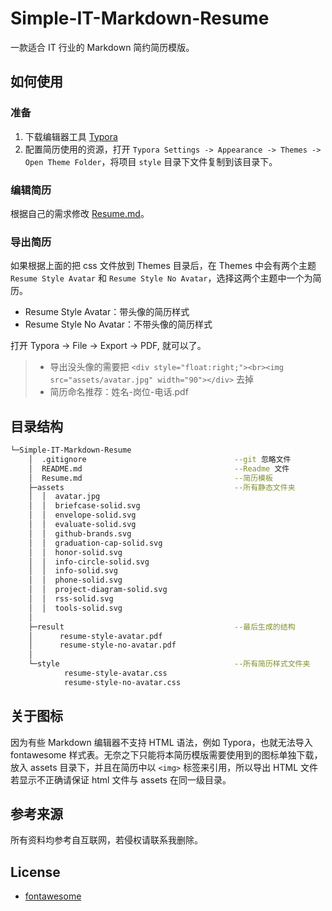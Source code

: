 # Simple-IT-Markdown-Resume

一款适合 IT 行业的 Markdown 简约简历模版。

## 如何使用

### 准备

1. 下载编辑器工具 [Typora](https://www.typora.io/)
2. 配置简历使用的资源，打开 `Typora Settings -> Appearance -> Themes -> Open Theme Folder`，将项目 `style` 目录下文件复制到该目录下。

### 编辑简历

根据自己的需求修改 [Resume.md](Resume.md)。

### 导出简历

如果根据上面的把 css 文件放到 Themes 目录后，在 Themes 中会有两个主题 `Resume Style Avatar` 和 `Resume Style No Avatar`，选择这两个主题中一个为简历。

- Resume Style Avatar：带头像的简历样式
- Resume Style No Avatar：不带头像的简历样式

打开 Typora -> File -> Export -> PDF, 就可以了。

> - 导出没头像的需要把 `<div style="float:right;"><br><img src="assets/avatar.jpg" width="90"></div>` 去掉
> - 简历命名推荐：姓名-岗位-电话.pdf

## 目录结构

```sh
└─Simple-IT-Markdown-Resume
    │  .gitignore                                 --git 忽略文件
    │  README.md                                  --Readme 文件
    │  Resume.md                                  --简历模板
    ├─assets                                      --所有静态文件夹
    │  │  avatar.jpg
    │  │  briefcase-solid.svg
    │  │  envelope-solid.svg
    │  │  evaluate-solid.svg
    │  │  github-brands.svg
    │  │  graduation-cap-solid.svg
    │  │  honor-solid.svg
    │  │  info-circle-solid.svg
    │  │  info-solid.svg
    │  │  phone-solid.svg
    │  │  project-diagram-solid.svg
    │  │  rss-solid.svg
    │  │  tools-solid.svg
    │
    ├─result                                      --最后生成的结构
    │      resume-style-avatar.pdf
    │      resume-style-no-avatar.pdf
    │
    └─style                                       --所有简历样式文件夹
            resume-style-avatar.css
            resume-style-no-avatar.css
```

## 关于图标

因为有些 Markdown 编辑器不支持 HTML 语法，例如 Typora，也就无法导入 fontawesome 样式表。无奈之下只能将本简历模版需要使用到的图标单独下载，放入 assets 目录下，并且在简历中以 `<img>` 标签来引用，所以导出 HTML 文件若显示不正确请保证 html 文件与 assets 在同一级目录。

## 参考来源

所有资料均参考自互联网，若侵权请联系我删除。

## License

- [fontawesome](https://fontawesome.com/license)
